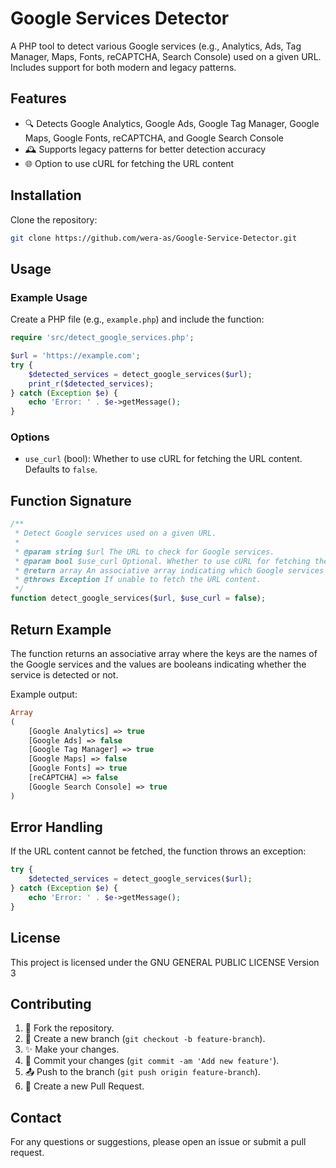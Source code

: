 # Google Services Detector #

A PHP tool to detect various Google services (e.g., Analytics, Ads, Tag Manager, Maps, Fonts, reCAPTCHA, Search Console) used on a given URL. Includes support for both modern and legacy patterns.




## Features

- 🔍 Detects Google Analytics, Google Ads, Google Tag Manager, Google Maps, Google Fonts, reCAPTCHA, and Google Search Console
- 🕰️ Supports legacy patterns for better detection accuracy
- 🌐 Option to use cURL for fetching the URL content



## Installation

Clone the repository:
```bash
git clone https://github.com/wera-as/Google-Service-Detector.git
```



## Usage

### Example Usage

Create a PHP file (e.g., `example.php`) and include the function:

```php
require 'src/detect_google_services.php';

$url = 'https://example.com';
try {
    $detected_services = detect_google_services($url);
    print_r($detected_services);
} catch (Exception $e) {
    echo 'Error: ' . $e->getMessage();
}
```

### Options

- `use_curl` (bool): Whether to use cURL for fetching the URL content. Defaults to `false`.




## Function Signature

```php
/**
 * Detect Google services used on a given URL.
 *
 * @param string $url The URL to check for Google services.
 * @param bool $use_curl Optional. Whether to use cURL for fetching the URL content. Defaults to false.
 * @return array An associative array indicating which Google services are detected.
 * @throws Exception If unable to fetch the URL content.
 */
function detect_google_services($url, $use_curl = false);
```



## Return Example

The function returns an associative array where the keys are the names of the Google services and the values are booleans indicating whether the service is detected or not.

Example output:

```php
Array
(
    [Google Analytics] => true
    [Google Ads] => false
    [Google Tag Manager] => true
    [Google Maps] => false
    [Google Fonts] => true
    [reCAPTCHA] => false
    [Google Search Console] => true
)
```



## Error Handling

If the URL content cannot be fetched, the function throws an exception:

```php
try {
    $detected_services = detect_google_services($url);
} catch (Exception $e) {
    echo 'Error: ' . $e->getMessage();
}
```



## License

This project is licensed under the GNU GENERAL PUBLIC LICENSE  Version 3




## Contributing

1. 🍴 Fork the repository.
2. 🌿 Create a new branch (`git checkout -b feature-branch`).
3. ✨ Make your changes.
4. 💾 Commit your changes (`git commit -am 'Add new feature'`).
5. 📤 Push to the branch (`git push origin feature-branch`).
6. 🔁 Create a new Pull Request.




## Contact

For any questions or suggestions, please open an issue or submit a pull request.

